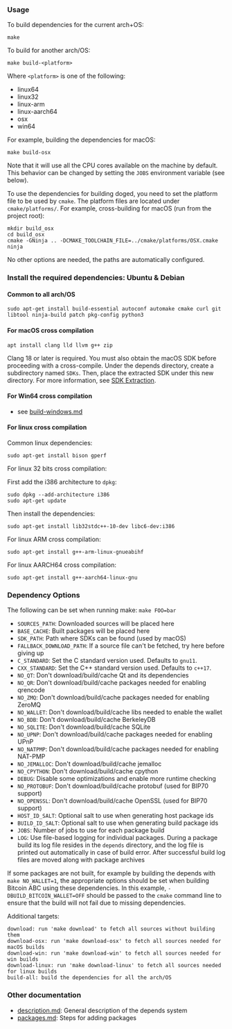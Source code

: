 ### Usage

To build dependencies for the current arch+OS:

    make

To build for another arch/OS:

    make build-<platform>

Where `<platform>` is one of the following:
 - linux64
 - linux32
 - linux-arm
 - linux-aarch64
 - osx
 - win64

For example, building the dependencies for macOS:

    make build-osx

Note that it will use all the CPU cores available on the machine by default.
This behavior can be changed by setting the `JOBS` environment variable (see
below).

To use the dependencies for building doged, you need to set the platform
file to be used by `cmake`.
The platform files are located under `cmake/platforms/`.
For example, cross-building for macOS (run from the project root):

    mkdir build_osx
    cd build_osx
    cmake -GNinja .. -DCMAKE_TOOLCHAIN_FILE=../cmake/platforms/OSX.cmake
    ninja

No other options are needed, the paths are automatically configured.

### Install the required dependencies: Ubuntu & Debian

#### Common to all arch/OS

    sudo apt-get install build-essential autoconf automake cmake curl git libtool ninja-build patch pkg-config python3

#### For macOS cross compilation

    apt install clang lld llvm g++ zip

Clang 18 or later is required. You must also obtain the macOS SDK before
proceeding with a cross-compile. Under the depends directory, create a
subdirectory named `SDKs`. Then, place the extracted SDK under this new directory.
For more information, see [SDK Extraction](../contrib/macdeploy/README.md#sdk-extraction).

#### For Win64 cross compilation

- see [build-windows.md](../doc/build-windows.md#cross-compilation-for-ubuntu-and-windows-subsystem-for-linux)

#### For linux cross compilation

Common linux dependencies:

    sudo apt-get install bison gperf

For linux 32 bits cross compilation:

First add the i386 architecture to `dpkg`:

    sudo dpkg --add-architecture i386
    sudo apt-get update

Then install the dependencies:

    sudo apt-get install lib32stdc++-10-dev libc6-dev:i386

For linux ARM cross compilation:

    sudo apt-get install g++-arm-linux-gnueabihf

For linux AARCH64 cross compilation:

    sudo apt-get install g++-aarch64-linux-gnu


### Dependency Options

The following can be set when running make: `make FOO=bar`

- `SOURCES_PATH`: Downloaded sources will be placed here
- `BASE_CACHE`: Built packages will be placed here
- `SDK_PATH`: Path where SDKs can be found (used by macOS)
- `FALLBACK_DOWNLOAD_PATH`: If a source file can't be fetched, try here before giving up
- `C_STANDARD`: Set the C standard version used. Defaults to `gnu11`.
- `CXX_STANDARD`: Set the C++ standard version used. Defaults to `c++17`.
- `NO_QT`: Don't download/build/cache Qt and its dependencies
- `NO_QR`: Don't download/build/cache packages needed for enabling qrencode
- `NO_ZMQ`: Don't download/build/cache packages needed for enabling ZeroMQ
- `NO_WALLET`: Don't download/build/cache libs needed to enable the wallet
- `NO_BDB`: Don't download/build/cache BerkeleyDB
- `NO_SQLITE`: Don't download/build/cache SQLite
- `NO_UPNP`: Don't download/build/cache packages needed for enabling UPnP
- `NO_NATPMP`: Don't download/build/cache packages needed for enabling NAT-PMP
- `NO_JEMALLOC`: Don't download/build/cache jemalloc
- `NO_CPYTHON`: Don't download/build/cache cpython
- `DEBUG`: Disable some optimizations and enable more runtime checking
- `NO_PROTOBUF`: Don't download/build/cache protobuf (used for BIP70 support)
- `NO_OPENSSL`: Don't download/build/cache OpenSSL (used for BIP70 support)
- `HOST_ID_SALT`: Optional salt to use when generating host package ids
- `BUILD_ID_SALT`: Optional salt to use when generating build package ids
- `JOBS`: Number of jobs to use for each package build
- `LOG`: Use file-based logging for individual packages. During a package build its log file
  resides in the `depends` directory, and the log file is printed out automatically in case
  of build error. After successful build log files are moved along with package archives

If some packages are not built, for example by building the depends with
`make NO_WALLET=1`, the appropriate options should be set when building Bitcoin
ABC using these dependencies.
In this example, `-DBUILD_BITCOIN_WALLET=OFF` should be passed to the `cmake`
command line to ensure that the build will not fail due to missing dependencies.

Additional targets:

    download: run 'make download' to fetch all sources without building them
    download-osx: run 'make download-osx' to fetch all sources needed for macOS builds
    download-win: run 'make download-win' to fetch all sources needed for win builds
    download-linux: run 'make download-linux' to fetch all sources needed for linux builds
    build-all: build the dependencies for all the arch/OS

### Other documentation

- [description.md](description.md): General description of the depends system
- [packages.md](packages.md): Steps for adding packages

